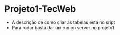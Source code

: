 # Projeto1-TecWeb

- A descrição de como criar as tabelas está no sript
- Para rodar basta dar um run on server no projeto1
